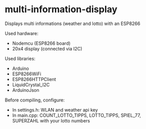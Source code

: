 # multi-information-display
Displays multi informations (weather and lotto) with an ESP8266

Used hardware:
* Nodemcu (ESP8266 board)
* 20x4 display (connected via I2C)

Used libraries:
* Arduino
* ESP8266WiFi
* ESP8266HTTPClient
* LiquidCrystal_I2C
* ArduinoJson

Before compiling, configure:
* In settings.h: WLAN and weather api key
* In main.cpp: COUNT_LOTTO_TIPPS, LOTTO_TIPPS, SPIEL_77, SUPERZAHL with your lotto numbers
